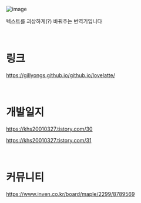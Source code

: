 
![image](https://user-images.githubusercontent.com/101636590/214232502-f8d6984d-02ba-493b-acda-bf67fd40019f.png)

텍스트를 괴상하게(?) 바꿔주는 번역기입니다

<br>

# 링크 
https://gillyongs.github.io/github.io/lovelatte/


<br>

# 개발일지 

https://khs20010327.tistory.com/30

https://khs20010327.tistory.com/31

<br>

# 커뮤니티

https://www.inven.co.kr/board/maple/2299/8789569
